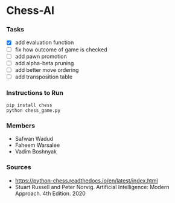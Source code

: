 # Chess-AI

### Tasks

-   [x] add evaluation function
-   [ ] fix how outcome of game is checked
-   [ ] add pawn promotion
-   [ ] add alpha-beta pruning
-   [ ] add better move ordering
-   [ ] add transposition table

### Instructions to Run

    pip install chess
    python chess_game.py

### Members

-   Safwan Wadud
-   Faheem Warsalee
-   Vadim Boshnyak

### Sources

-   https://python-chess.readthedocs.io/en/latest/index.html
-   Stuart Russell and Peter Norvig. Artificial Intelligence: Modern Approach. 4th Edition. 2020
